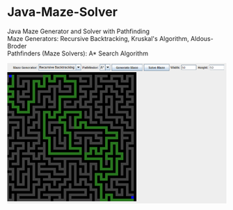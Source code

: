 # Java-Maze-Solver
Java Maze Generator and Solver with Pathfinding  
Maze Generators: Recursive Backtracking, Kruskal's Algorithm, Aldous-Broder  
Pathfinders (Maze Solvers): A* Search Algorithm  


![Maze Solver](./images/mazesolver.PNG)

